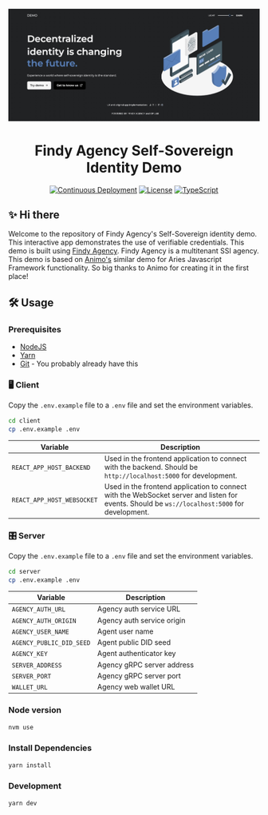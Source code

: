 ![Screenshot](https://github.com/findy-network/agency-demo/blob/master/client/public/seo-logo.jpg?raw=true)

<h1 align="center"><b>Findy Agency Self-Sovereign Identity Demo</b></h1>
<div align="center">
  
[![Continuous Deployment](https://github.com/findy-network/agency-demo/actions/workflows/test.yml/badge.svg)](https://github.com/findy-network/agency-demo/actions/workflows/test.yml)
    <a
    href="https://raw.githubusercontent.com/findy-network/agency-demo/master/LICENSE"
    ><img
      alt="License"
      src="https://img.shields.io/badge/License-Apache%202.0-blue.svg"
  /></a>
  [![TypeScript](https://img.shields.io/badge/%3C%2F%3E-TypeScript-%230074c1.svg)](https://img.shields.io/badge/%3C%2F%3E-TypeScript-%230074c1.svg)

</div>

## ✨ Hi there

Welcome to the repository of Findy Agency's Self-Sovereign identity demo. This interactive app
demonstrates the use of verifiable credentials. This demo is built using [Findy Agency](https://findy-network.github.io).
Findy Agency is a multitenant SSI agency. This demo is based on [Animo's](https://animo.id)
similar demo for Aries Javascript Framework functionality. So big thanks to Animo for creating it
in the first place!

## 🛠️ Usage

### Prerequisites

- [NodeJS](https://nodejs.org/en/)
- [Yarn](https://classic.yarnpkg.com/en/docs/install)
- [Git](https://git-scm.com/downloads) - You probably already have this

### 🖥 Client

Copy the `.env.example` file to a `.env` file and set the environment variables.

```bash
cd client
cp .env.example .env
```

| Variable                   | Description                                                                                                                                   |
| -------------------------- | --------------------------------------------------------------------------------------------------------------------------------------------- |
| `REACT_APP_HOST_BACKEND`   | Used in the frontend application to connect with the backend. Should be `http://localhost:5000` for development.                              |
| `REACT_APP_HOST_WEBSOCKET` | Used in the frontend application to connect with the WebSocket server and listen for events. Should be `ws://localhost:5000` for development. |

### 🎛️ Server

Copy the `.env.example` file to a `.env` file and set the environment variables.

```bash
cd server
cp .env.example .env
```

| Variable                 | Description                |
| ------------------------ | -------------------------- |
| `AGENCY_AUTH_URL`        | Agency auth service URL    |
| `AGENCY_AUTH_ORIGIN`     | Agency auth service origin |
| `AGENCY_USER_NAME`       | Agent user name            |
| `AGENCY_PUBLIC_DID_SEED` | Agent public DID seed      |
| `AGENCY_KEY`             | Agent authenticator key    |
| `SERVER_ADDRESS`         | Agency gRPC server address |
| `SERVER_PORT`            | Agency gRPC server port    |
| `WALLET_URL`             | Agency web wallet URL      |

### Node version

```bash
nvm use
```

### Install Dependencies

```bash
yarn install
```

### Development

```bash
yarn dev
```
